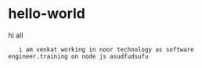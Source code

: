 # hello-world

hi all 

       i am venkat working in noor technology as software engineer.training on node js asudfudsufu
